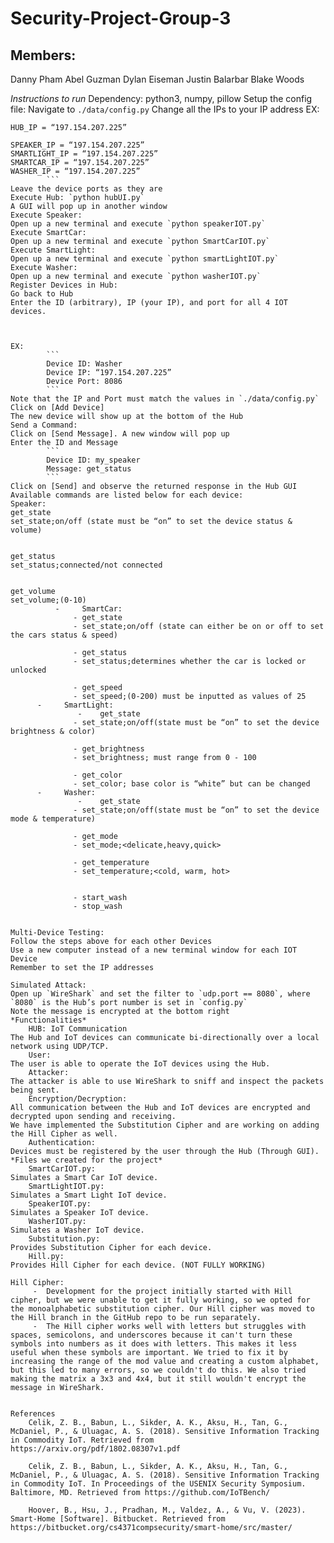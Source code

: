 # Security-Project-Group-3



## Members:
 Danny Pham
 Abel Guzman
 Dylan Eiseman
 Justin Balarbar
 Blake Woods

*Instructions to run*
Dependency:
python3, numpy, pillow
Setup the config file:
Navigate to `./data/config.py`
Change all the IPs to your IP address
EX:
```
HUB_IP = “197.154.207.225”

SPEAKER_IP = “197.154.207.225”
SMARTLIGHT_IP = “197.154.207.225”
SMARTCAR_IP = “197.154.207.225”
WASHER_IP = “197.154.207.225”
		```
Leave the device ports as they are
Execute Hub: `python hubUI.py`
A GUI will pop up in another window
Execute Speaker:
Open up a new terminal and execute `python speakerIOT.py`
Execute SmartCar:
Open up a new terminal and execute `python SmartCarIOT.py`
Execute SmartLight:
Open up a new terminal and execute `python smartLightIOT.py`
Execute Washer:
Open up a new terminal and execute `python washerIOT.py`
Register Devices in Hub:
Go back to Hub
Enter the ID (arbitrary), IP (your IP), and port for all 4 IOT devices.


	
EX:
		```
		Device ID: Washer
		Device IP: “197.154.207.225”
		Device Port: 8086
		```
Note that the IP and Port must match the values in `./data/config.py`
Click on [Add Device]
The new device will show up at the bottom of the Hub
Send a Command:
Click on [Send Message]. A new window will pop up
Enter the ID and Message
		```
		Device ID: my_speaker
		Message: get_status
		```
Click on [Send] and observe the returned response in the Hub GUI
Available commands are listed below for each device:
Speaker:
get_state
set_state;on/off (state must be “on” to set the device status & volume)


get_status
set_status;connected/not connected


get_volume
set_volume;(0-10)
	      - 	SmartCar:
		      -	get_state
		      -	set_state;on/off (state can either be on or off to set the cars status & speed)

		      -	get_status
		      -	set_status;determines whether the car is locked or unlocked

		      -	get_speed
		      -	set_speed;(0-200) must be inputted as values of 25
      - 	SmartLight:
		       -	get_state
		      -	set_state;on/off(state must be “on” to set the device brightness & color)

		      -	get_brightness
		      -	set_brightness; must range from 0 - 100

		      -	get_color
		      -	set_color; base color is “white” but can be changed
      - 	Washer:
		       -	get_state
		      -	set_state;on/off(state must be “on” to set the device mode & temperature)

		      -	get_mode
		      -	set_mode;<delicate,heavy,quick>

		      -	get_temperature
		      -	set_temperature;<cold, warm, hot>


		      -	start_wash
		      -	stop_wash
	 

Multi-Device Testing:
Follow the steps above for each other Devices
Use a new computer instead of a new terminal window for each IOT Device
Remember to set the IP addresses

Simulated Attack:
Open up `WireShark` and set the filter to `udp.port == 8080`, where `8080` is the Hub’s port number is set in `config.py`
Note the message is encrypted at the bottom right
*Functionalities*
	HUB: IoT Communication 
The Hub and IoT devices can communicate bi-directionally over a local network using UDP/TCP.
	User:
The user is able to operate the IoT devices using the Hub.
	Attacker:
The attacker is able to use WireShark to sniff and inspect the packets being sent.
	Encryption/Decryption:
All communication between the Hub and IoT devices are encrypted and decrypted upon sending and receiving.
We have implemented the Substitution Cipher and are working on adding the Hill Cipher as well.
	Authentication:
Devices must be registered by the user through the Hub (Through GUI).
*Files we created for the project*
	SmartCarIOT.py:
Simulates a Smart Car IoT device.
	SmartLightIOT.py:
Simulates a Smart Light IoT device.
	SpeakerIOT.py:
Simulates a Speaker IoT device.
	WasherIOT.py:
Simulates a Washer IoT device.
	Substitution.py:
Provides Substitution Cipher for each device.
	Hill.py:
Provides Hill Cipher for each device. (NOT FULLY WORKING)

Hill Cipher:
     -	Development for the project initially started with Hill cipher, but we were unable to get it fully working, so we opted for the monoalphabetic substitution cipher. Our Hill cipher was moved to the Hill branch in the GitHub repo to be run separately. 
     -	The Hill cipher works well with letters but struggles with spaces, semicolons, and underscores because it can't turn these symbols into numbers as it does with letters. This makes it less useful when these symbols are important. We tried to fix it by increasing the range of the mod value and creating a custom alphabet, but this led to many errors, so we couldn't do this. We also tried making the matrix a 3x3 and 4x4, but it still wouldn't encrypt the message in WireShark.


References
	Celik, Z. B., Babun, L., Sikder, A. K., Aksu, H., Tan, G., McDaniel, P., & Uluagac, A. S. (2018). Sensitive Information Tracking in Commodity IoT. Retrieved from https://arxiv.org/pdf/1802.08307v1.pdf

	Celik, Z. B., Babun, L., Sikder, A. K., Aksu, H., Tan, G., McDaniel, P., & Uluagac, A. S. (2018). Sensitive Information Tracking in Commodity IoT. In Proceedings of the USENIX Security Symposium. Baltimore, MD. Retrieved from https://github.com/IoTBench/

	Hoover, B., Hsu, J., Pradhan, M., Valdez, A., & Vu, V. (2023). Smart-Home [Software]. Bitbucket. Retrieved from https://bitbucket.org/cs4371compsecurity/smart-home/src/master/
